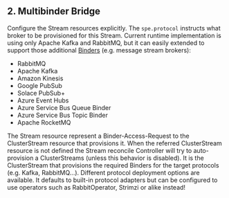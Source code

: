 ## 2. Multibinder Bridge

Configure the Stream resources explicitly.
The `spe.protocol` instructs what broker to be provisioned for this Stream. 
Current runtime implementation is using only Apache Kafka and RabbitMQ, but it can easily extended to support those additional [Binders](https://docs.spring.io/spring-cloud-stream/docs/current/reference/html/binders.html#binders) (e.g. message stream brokers):

- RabbitMQ
- Apache Kafka
- Amazon Kinesis
- Google PubSub
- Solace PubSub+
- Azure Event Hubs
- Azure Service Bus Queue Binder
- Azure Service Bus Topic Binder
- Apache RocketMQ

The Stream resource represent a Binder-Access-Request to the ClusterStream resource that provisions it.
When the referred ClusterStream resource is not defined the Stream reconcile Controller will try to auto-provision a ClusterStreams (unless this behavior is disabled). 
It is the ClusterStream that provisions the required Binders for the target protocols (e.g. Kafka, RabbitMQ...).
Different protocol deployment options are available. It defaults to built-in protocol adapters but can be configured to use operators such as RabbitOperator, Strimzi or alike instead!
